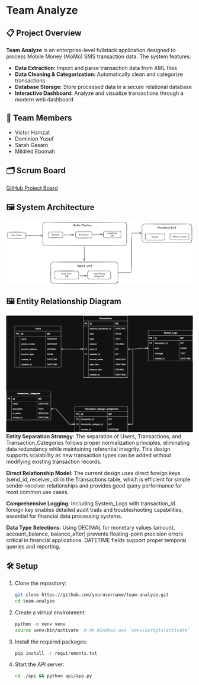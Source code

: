 # Team Analyze

## 📋 Project Overview

**Team Analyze** is an enterprise-level fullstack application designed to process Mobile Money (MoMo) SMS transaction data. The system features:

- **Data Extraction:** Import and parse transaction data from XML files
- **Data Cleaning & Categorization:** Automatically clean and categorize transactions
- **Database Storage:** Store processed data in a secure relational database
- **Interactive Dashboard:** Analyze and visualize transactions through a modern web dashboard

## 👥 Team Members

- Victor Hamzat
- Dominion Yusuf
- Sarah Gasaro
- Mildred Ebomah

## 🗂️ Scrum Board

[GitHub Project Board](https://github.com/users/domyusuf/projects/1/views/1)

## 🖼️ System Architecture

![System Architecture](./docs/system-architecture.png)

## 🖼️ Entity Relationship Diagram

![Entity Relationship Diagram](./docs/erd_diagram.png)
**Entity Separation Strategy**: The separation of Users, Transactions, and Transaction_Categories follows proper normalization principles, eliminating data redundancy while maintaining referential integrity. This design supports scalability as new transaction types can be added without modifying existing transaction records.

**Direct Relationship Model**:  The current design uses direct foreign keys (send_id, receiver_id) in the Transactions table, which is efficient for simple sender-receiver relationships and provides good query performance for most common use cases.

**Comprehensive Logging**: Including System_Logs with transaction_id foreign key enables detailed audit trails and troubleshooting capabilities, essential for financial data processing systems.

**Data Type Selections**: Using DECIMAL for monetary values (amount, account_balance, balance_after) prevents floating-point precision errors critical in financial applications. DATETIME fields support proper temporal queries and reporting.

## 🛠️ Setup

1. Clone the repository:

   ```bash
   git clone https://github.com/yourusername/team-analyze.git
   cd team-analyze
   ```

2. Create a virtual environment:

   ```bash
   python -m venv venv
   source venv/bin/activate  # On Windows use `venv\Scripts\activate`
   ```

3. Install the required packages:

   ```bash
   pip install -r requirements.txt
   ```

4. Start the API server:

   ```bash
   cd ./api && python api/app.py
   ```
